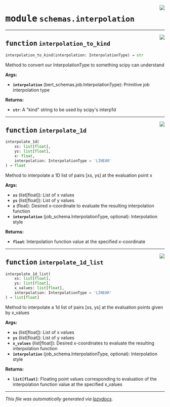 <!-- markdownlint-disable -->

<a href="../../oqtant/schemas/interpolation.py#L0"><img align="right" style="float:right;" src="https://img.shields.io/badge/-source-cccccc?style=flat-square"></a>

# <kbd>module</kbd> `schemas.interpolation`





---

<a href="../../oqtant/schemas/interpolation.py#L19"><img align="right" style="float:right;" src="https://img.shields.io/badge/-source-cccccc?style=flat-square"></a>

## <kbd>function</kbd> `interpolation_to_kind`

```python
interpolation_to_kind(interpolation: InterpolationType) → str
```

Method to convert our InterpolationType to something scipy can understand 



**Args:**
 
 - <b>`interpolation`</b> (bert_schemas.job.InterpolationType):  Primitive job interpolation type 



**Returns:**
 
 - <b>`str`</b>:  A "kind" string to be used by scipy's interp1d 


---

<a href="../../oqtant/schemas/interpolation.py#L33"><img align="right" style="float:right;" src="https://img.shields.io/badge/-source-cccccc?style=flat-square"></a>

## <kbd>function</kbd> `interpolate_1d`

```python
interpolate_1d(
    xs: list[float],
    ys: list[float],
    x: float,
    interpolation: InterpolationType = 'LINEAR'
) → float
```

Method to interpolate a 1D list of pairs [xs, ys] at the evaluation point x 



**Args:**
 
 - <b>`xs`</b> (list[float]):  List of x values 
 - <b>`ys`</b> (list[float]):  List of y values 
 - <b>`x`</b> (float):  Desired x-coordinate to evaluate the resulting interpolation function 
 - <b>`interpolation`</b> (job_schema.InterpolationType, optional):  Interpolation style 



**Returns:**
 
 - <b>`float`</b>:  Interpolation function value at the specified x-coordinate 


---

<a href="../../oqtant/schemas/interpolation.py#L60"><img align="right" style="float:right;" src="https://img.shields.io/badge/-source-cccccc?style=flat-square"></a>

## <kbd>function</kbd> `interpolate_1d_list`

```python
interpolate_1d_list(
    xs: list[float],
    ys: list[float],
    x_values: list[float],
    interpolation: InterpolationType = 'LINEAR'
) → list[float]
```

Method to interpolate a 1d list of pairs [xs, ys] at the evaluation points given by x_values 



**Args:**
 
 - <b>`xs`</b> (list[float]):  List of x values 
 - <b>`ys`</b> (list[float]):  List of y values 
 - <b>`x_values`</b> (list[float]):  Desired x-coordinates to evaluate the resulting interpolation function 
 - <b>`interpolation`</b> (job_schema.InterpolationType, optional):  Interpolation style 



**Returns:**
 
 - <b>`list[float]`</b>:  Floating point values corresponding to evaluation of the interpolation function  value at the specified x_values 




---

_This file was automatically generated via [lazydocs](https://github.com/ml-tooling/lazydocs)._
